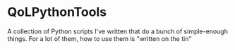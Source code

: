 # QoLPythonTools
A collection of Python scripts I've written that do a bunch of simple-enough things. For a lot of them, how to use them is "written on the tin"
